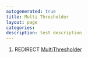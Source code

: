```yaml
---
autogenerated: true
title: Multi Thresholder
layout: page
categories: 
description: test description
---
```


1.  REDIRECT [MultiThresholder](MultiThresholder)
